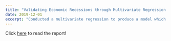 ```yaml
---
title: "Validating Economic Recessions through Multivariate Regression on SPX Closing Prices"
date: 2019-12-01
excerpt: "Conducted a multivariate regression to produce a model which efficiently predicts the SPX index prices over time using US economic factors."
---
```


Click [here](https://www.overleaf.com/read/rhfdrkgkzpzx) to read the report!